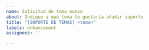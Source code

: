 ```yaml
---
name: Solicitud de tema nuevo
about: Indique a qué tema le gustaría añadir soporte
title: "[SOPORTE DE TEMAS] <tema>"
labels: enhancement
assignees: ''

---
```



